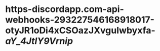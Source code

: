 # https-discordapp.com-api-webhooks-293227546168918017-otyJR1oDi4xCSOazJXvguIwbyxfa-_aY_4JtIY9Vrnip_